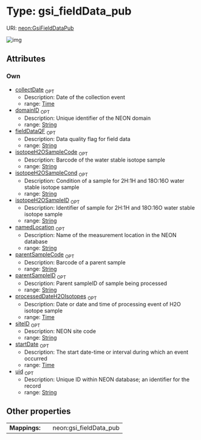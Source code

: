 
# Type: gsi_fieldData_pub




URI: [neon:GsiFieldDataPub](https://data.neonscience.org/GsiFieldDataPub)


![img](http://yuml.me/diagram/nofunky;dir:TB/class/[GsiFieldDataPub&#124;uid:string%20%3F;domainID:string%20%3F;siteID:string%20%3F;collectDate:time%20%3F;startDate:time%20%3F;parentSampleID:string%20%3F;processedDateH2OIsotopes:time%20%3F;isotopeH2OSampleID:string%20%3F;isotopeH2OSampleCode:string%20%3F;parentSampleCode:string%20%3F;fieldDataQF:string%20%3F;namedLocation:string%20%3F;isotopeH2OSampleCond:string%20%3F])

## Attributes


### Own

 * [collectDate](collectDate.md)  <sub>OPT</sub>
    * Description: Date of the collection event
    * range: [Time](types/Time.md)
 * [domainID](domainID.md)  <sub>OPT</sub>
    * Description: Unique identifier of the NEON domain
    * range: [String](types/String.md)
 * [fieldDataQF](fieldDataQF.md)  <sub>OPT</sub>
    * Description: Data quality flag for field data
    * range: [String](types/String.md)
 * [isotopeH2OSampleCode](isotopeH2OSampleCode.md)  <sub>OPT</sub>
    * Description: Barcode of the water stable isotope sample
    * range: [String](types/String.md)
 * [isotopeH2OSampleCond](isotopeH2OSampleCond.md)  <sub>OPT</sub>
    * Description: Condition of a sample for 2H:1H and 18O:16O water stable isotope sample
    * range: [String](types/String.md)
 * [isotopeH2OSampleID](isotopeH2OSampleID.md)  <sub>OPT</sub>
    * Description: Identifier of sample for 2H:1H and 18O:16O water stable isotope sample
    * range: [String](types/String.md)
 * [namedLocation](namedLocation.md)  <sub>OPT</sub>
    * Description: Name of the measurement location in the NEON database
    * range: [String](types/String.md)
 * [parentSampleCode](parentSampleCode.md)  <sub>OPT</sub>
    * Description: Barcode of a parent sample
    * range: [String](types/String.md)
 * [parentSampleID](parentSampleID.md)  <sub>OPT</sub>
    * Description: Parent sampleID of sample being processed
    * range: [String](types/String.md)
 * [processedDateH2OIsotopes](processedDateH2OIsotopes.md)  <sub>OPT</sub>
    * Description: Date or date and time of processing event of H2O isotope sample
    * range: [Time](types/Time.md)
 * [siteID](siteID.md)  <sub>OPT</sub>
    * Description: NEON site code
    * range: [String](types/String.md)
 * [startDate](startDate.md)  <sub>OPT</sub>
    * Description: The start date-time or interval during which an event occurred
    * range: [Time](types/Time.md)
 * [uid](uid.md)  <sub>OPT</sub>
    * Description: Unique ID within NEON database; an identifier for the record
    * range: [String](types/String.md)

## Other properties

|  |  |  |
| --- | --- | --- |
| **Mappings:** | | neon:gsi_fieldData_pub |

